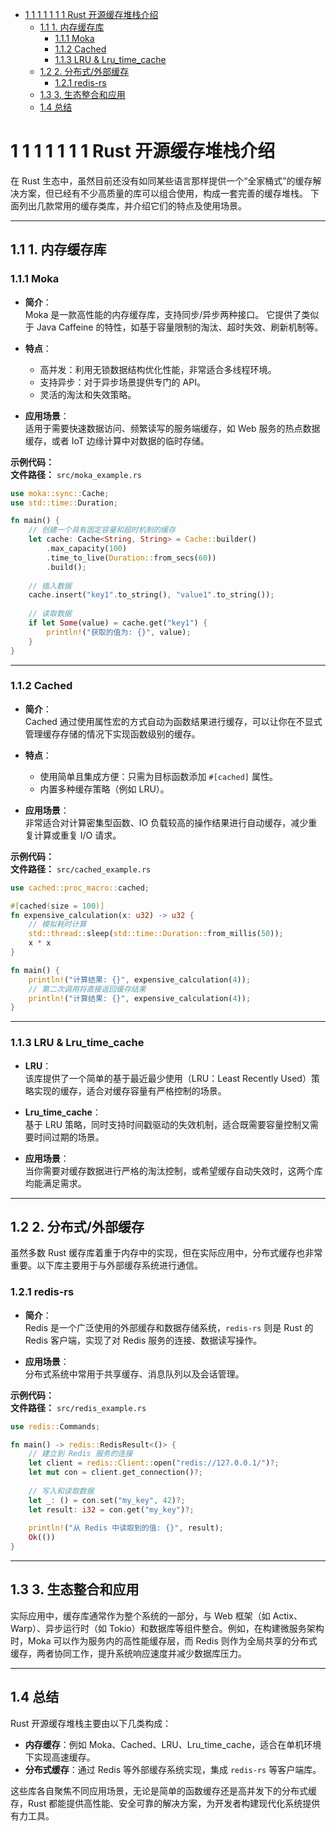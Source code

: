 <!-- TOC START -->
- [1 1 1 1 1 1 1 Rust 开源缓存堆栈介绍](#1-1-1-1-1-1-1-rust-开源缓存堆栈介绍)
  - [1.1 1. 内存缓存库](#1-内存缓存库)
    - [1.1.1 Moka](#moka)
    - [1.1.2 Cached](#cached)
    - [1.1.3 LRU & Lru_time_cache](#lru-&-lru_time_cache)
  - [1.2 2. 分布式/外部缓存](#2-分布式外部缓存)
    - [1.2.1 redis-rs](#redis-rs)
  - [1.3 3. 生态整合和应用](#3-生态整合和应用)
  - [1.4 总结](#总结)
<!-- TOC END -->

# 1 1 1 1 1 1 1 Rust 开源缓存堆栈介绍

在 Rust 生态中，虽然目前还没有如同某些语言那样提供一个“全家桶式”的缓存解决方案，但已经有不少高质量的库可以组合使用，构成一套完善的缓存堆栈。
下面列出几款常用的缓存类库，并介绍它们的特点及使用场景。

---

## 1.1 1. 内存缓存库

### 1.1.1 Moka

- **简介**：  
  Moka 是一款高性能的内存缓存库，支持同步/异步两种接口。
  它提供了类似于 Java Caffeine 的特性，如基于容量限制的淘汰、超时失效、刷新机制等。
  
- **特点**：  
  - 高并发：利用无锁数据结构优化性能，非常适合多线程环境。  
  - 支持异步：对于异步场景提供专门的 API。  
  - 灵活的淘汰和失效策略。

- **应用场景**：  
  适用于需要快速数据访问、频繁读写的服务端缓存，如 Web 服务的热点数据缓存，或者 IoT 边缘计算中对数据的临时存储。

**示例代码：**  
**文件路径：** `src/moka_example.rs`  

```rust:moka_example.rs
use moka::sync::Cache;
use std::time::Duration;

fn main() {
    // 创建一个具有固定容量和超时机制的缓存
    let cache: Cache<String, String> = Cache::builder()
        .max_capacity(100)
        .time_to_live(Duration::from_secs(60))
        .build();
    
    // 插入数据
    cache.insert("key1".to_string(), "value1".to_string());
    
    // 读取数据
    if let Some(value) = cache.get("key1") {
        println!("获取的值为: {}", value);
    }
}

```

---

### 1.1.2 Cached

- **简介**：  
  Cached 通过使用属性宏的方式自动为函数结果进行缓存，可以让你在不显式管理缓存存储的情况下实现函数级别的缓存。
  
- **特点**：  
  - 使用简单且集成方便：只需为目标函数添加 `#[cached]` 属性。  
  - 内置多种缓存策略（例如 LRU）。  

- **应用场景**：  
  非常适合对计算密集型函数、IO 负载较高的操作结果进行自动缓存，减少重复计算或重复 I/O 请求。

**示例代码：**  
**文件路径：** `src/cached_example.rs`  

```rust:cached_example.rs
use cached::proc_macro::cached;

#[cached(size = 100)]
fn expensive_calculation(x: u32) -> u32 {
    // 模拟耗时计算
    std::thread::sleep(std::time::Duration::from_millis(50));
    x * x
}

fn main() {
    println!("计算结果: {}", expensive_calculation(4));
    // 第二次调用将直接返回缓存结果
    println!("计算结果: {}", expensive_calculation(4));
}

```

---

### 1.1.3 LRU & Lru_time_cache

- **LRU**：  
  该库提供了一个简单的基于最近最少使用（LRU：Least Recently Used）策略实现的缓存，适合对缓存容量有严格控制的场景。

- **Lru_time_cache**：  
  基于 LRU 策略，同时支持时间戳驱动的失效机制，适合既需要容量控制又需要时间过期的场景。

- **应用场景**：  
  当你需要对缓存数据进行严格的淘汰控制，或希望缓存自动失效时，这两个库均能满足需求。

---

## 1.2 2. 分布式/外部缓存

虽然多数 Rust 缓存库着重于内存中的实现，但在实际应用中，分布式缓存也非常重要。以下库主要用于与外部缓存系统进行通信。

### 1.2.1 redis-rs

- **简介**：  
  Redis 是一个广泛使用的外部缓存和数据存储系统，`redis-rs` 则是 Rust 的 Redis 客户端，实现了对 Redis 服务的连接、数据读写操作。
  
- **应用场景**：  
  分布式系统中常用于共享缓存、消息队列以及会话管理。

**示例代码：**  
**文件路径：** `src/redis_example.rs`

```rust:redis_example.rs
use redis::Commands;

fn main() -> redis::RedisResult<()> {
    // 建立到 Redis 服务的连接
    let client = redis::Client::open("redis://127.0.0.1/")?;
    let mut con = client.get_connection()?;
    
    // 写入和读取数据
    let _: () = con.set("my_key", 42)?;
    let result: i32 = con.get("my_key")?;
    
    println!("从 Redis 中读取到的值: {}", result);
    Ok(())
}

```

---

## 1.3 3. 生态整合和应用

实际应用中，缓存库通常作为整个系统的一部分，与 Web 框架（如 Actix、Warp）、异步运行时（如 Tokio）和数据库等组件整合。例如，在构建微服务架构时，Moka 可以作为服务内的高性能缓存层，而 Redis 则作为全局共享的分布式缓存，两者协同工作，提升系统响应速度并减少数据库压力。

---

## 1.4 总结

Rust 开源缓存堆栈主要由以下几类构成：

- **内存缓存**：例如 Moka、Cached、LRU、Lru_time_cache，适合在单机环境下实现高速缓存。
- **分布式缓存**：通过 Redis 等外部缓存系统实现，集成 `redis-rs` 等客户端库。

这些库各自聚焦不同应用场景，无论是简单的函数缓存还是高并发下的分布式缓存，Rust 都能提供高性能、安全可靠的解决方案，为开发者构建现代化系统提供有力工具。
